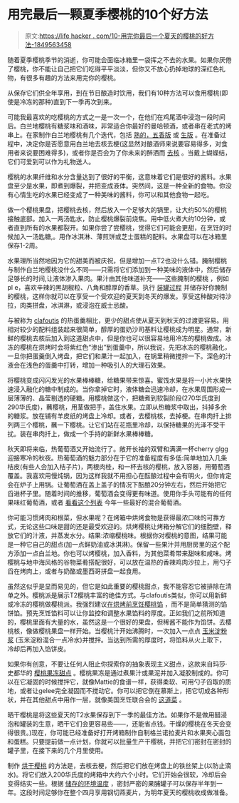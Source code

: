 # 用完最后一颗夏季樱桃的10个好方法

> 原文:[https://life hacker . com/10-用完你最后一个夏天的樱桃的好方法-1849563458](https://lifehacker.com/10-great-ways-to-use-up-your-last-summer-cherries-1849563458)

随着夏季樱桃季节的消逝，你可能会面临冰箱里一袋挥之不去的水果。如果你厌倦了樱桃，你不能让自己把它们吃得平平淡淡，但你又不放心扔掉地球的深红色礼物，有很多有趣的方法来用完你的樱桃。

从保存它们供全年享用，到在节日酿造时饮用，我们有10种方法可以食用樱桃(即使是冷冻的那种)直到下一季再次到来。

可能我最喜欢的吃樱桃的方式之一是一次一个，在他们在鸡尾酒中浸泡一段时间后。白兰地樱桃有糖浆味和酒味，非常适合你最好的曼哈顿酒，或者串在老式的烤串上。在家制作白兰地樱桃有几个迭代，包括 [熟的，五香版](https://www.seriouseats.com/brandied-cocktail-cherries-variations-on-maraschino-cherries-recipe) 或 [生版](https://lifehacker.com/2-ingredient-cocktail-cherries-are-the-perfect-last-min-1848503933) 。在准备过程中，决定你是否愿意用白兰地去核去梗(这显然对酿酒师来说要容易得多，对食用者来说要困难得多)，或者你是否会为了你未来的醉酒而 [去核](https://lifehacker.com/pit-cherries-cleanly-and-easily-with-a-chopstick-and-bo-5923690) 。当戴上蝴蝶结，它们可爱到可以作为礼物送人。

樱桃的水果纤维和水分含量达到了很好的平衡，这意味着它们是很好的酱料。水果盘至少是水果，即煮到爆裂，并把变成液体。突然间，这是一种全新的食物。你没有心情生吃的水果已经变成了一种美味的酱料，你可以和其他食物一起吃。

做一个樱桃果盘，把樱桃去核，然后放入一个足够大的锅里，让大约50%的樱桃接触底部。加入一两汤匙水，防止樱桃爆裂前烧焦。用中低火煮大约10分钟，或者直到所有的水果都裂开。如果你尝了尝樱桃，觉得它们可能会更甜，在烹饪的时候加入一汤匙糖,。用作冰淇淋、薄煎饼或芝士蛋糕的配料。水果盘可以在冰箱里保存1-2周。

水果理所当然地因为它的甜美而被庆祝，但是增加一点T2也没什么错。腌制樱桃与制作白兰地樱桃没什么不同——只需将它们添加到一种美味的液体中，然后储存足够长的时间,让液体渗入果肉。果汁由其他味道补充——这些腌制的樱桃 ，例如 pl e，喜欢辛辣的黑胡椒粒、八角和醇厚的香草。执行 [装罐过程](https://ohioline.osu.edu/factsheet/HYG-5343) 并储存好你腌制的樱桃，这样你就可以在享受一个受欢迎的夏天到冬天的爆发。享受这种酸对待沙拉，肉类拼盘，冰淇淋，或浸泡在威士忌酸。

与被称为 [clafoutis](https://www.myparisiankitchen.com/en/cherry-clafoutis/#recipe) 的热蛋羹相比，更少的甜点使从夏天到秋天的过渡更容易。用相对较少的配料组装起来很简单，醇厚的蛋奶沙司基料让樱桃成为明星。通常，新鲜的樱桃去核后加入到这道甜点中，但是你也可以很容易地用冷冻的樱桃做成。冰冻的樱桃在烘烤时会将紫红色“渗出”到蛋羹中，所以我说，先把冰冻的樱桃融化，一旦你把蛋羹倒入烤盘，把它们和果汁一起加入，在锅里稍微搅拌一下。深色的汁液会在浅色的蛋羹中打转，增加一种吸引人的大理石效果。

将樱桃变成闪闪发光的水果棒棒糖，给糖果带来惊喜。蜜饯水果是将一小片水果快速浸入融化的糖中制成的。当你拿掉它时，液体糖会迅速冷却，在水果周围形成一层薄薄的、晶莹剔透的硬糖。用樱桃做这个，把糖煮到软裂阶段(270华氏度到290华氏度)，蘸樱桃，用茎做把手，盖住水果。立即从热糖浆中取出，抖掉多余的糖浆。放在铺有羊皮纸的烤盘上冷却。或者，去樱桃核，去掉梗。在串肉扦上排列两三个樱桃，蘸一下樱桃。让它们站在花瓶里冷却，以保持糖果的光泽不受干扰。装在串肉扦上，做成一个手持的新鲜水果棒棒糖。

秋天即将来临，热葡萄酒又开始流行了。敞开长袖的双臂和满满一杯cherry glgg迎接寒冷的秋夜。热葡萄酒的魅力部分在于它的准备程度有多低:简单地加入几条桔皮(有些人会加入桔子片)，两根肉桂，和一杯去核的樱桃，放入容器，用葡萄酒覆盖。我喜欢用慢炖锅，因为这样我就不用担心在酝酿过程中会有明火，但你肯定会在炉子上用锅。让葡萄酒在盖上盖子的情况下酝酿20分钟左右，然后开始把它舀进杯子里。随着时间的推移，葡萄酒会变得更有味道。使用你手头可能有的任何果味红葡萄酒，或者 [看看这个列表](https://www.liquor.com/best-wines-for-mulled-wine-5091989) 今年一些最好的混合葡萄酒。

你可能习惯烤肉和根菜，但水果呢？在烤箱中烘烤食物是获得最浓口味的可靠方式，无论这些口味是甜的还是最受欢迎的。烘烤樱桃让烤箱分解它们的细胞壁，释放它们的汁液，并蒸发水分。结果:浓缩樱桃味。根据你对樱桃的意图，结果可能是一种它自己的甜点(加一点鲜奶油或冰淇淋)。保留一些果汁并用厨房里的这个配方添加一点白兰地。你也可以烤樱桃，加入香料，为其他菜肴带来甜味和咸味。烤樱桃与地中海风格的谷物菜肴搭配很好，可以放在温热的香辣鸡肉沙拉上，用勺子舀在烤肉上，或者与奶酪或墨西哥拼盘一起食用。

虽然这似乎是显而易见的，但它是如此重要的樱桃甜点，我不能容忍它被排除在清单之外。樱桃派是展示T2樱桃丰富的绝佳方式。与clafoutis类似，你可以用新鲜或冷冻的樱桃做樱桃派。我强烈建议[在烘烤前烹饪樱桃馅](https://lifehacker.com/the-crucial-step-youre-missing-with-fruit-pie-1848837672) ，而不是简单猜测的馅饼馅。预先烹饪馅料可以让你监控和调整水果馅料的厚度。正如我们之前所知道的，樱桃里面有大量的水，虽然这是一个很好的果盘，但稀酱不能作为馅饼。去樱桃核，像做樱桃果盘一样开始。当樱桃汁开始沸腾时，一次加入一点点 [玉米淀粉浆](https://www.acouplecooks.com/cornstarch-slurry/) (玉米淀粉混合一点冷水)并搅拌。当达到所需的厚度时，将馅料从火上取下，冷却后再加入馅饼皮。

如果你有创意，不要让任何人阻止你探索你的抽象表现主义甜点，这款来自玛莎·史都华的 [樱桃果冻甜点](https://www.marthastewart.com/910482/cherry-gelee) 。樱桃果冻是通过煮果汁或果泥并加入凝胶制成的。你可以在它凝固的时候搅拌它，就像Mattie的食谱一样，获得柔软、可用勺子舀取的质地，或者让gelee完全凝固而不搅动它。你可以把它倒在慕斯上，把它切成各种形状，并在其他甜点中用作一层，就像美国烹饪联合会的 [这道菜](https://www.acfchefs.org/ACFSource/Recipes/?id=615) 。

晒干樱桃是将这些夏天的T2水果保存到下一季的最佳方法。如果你不是做用醋浸泡和罐装的生意，晒干它们会更容易些——，还能省点钱。干燥的樱桃在冬天会变得很贵。)现在，你可能已经准备好打开烤箱制作自制格兰诺拉麦片和水果夹心面包和蛋糕。只要提前做一点计划，你就可以批量生产干樱桃，并把它们密封在密封的罐子里，在接下来的几个月里使用。

制作 [烘干樱桃](https://www.theredheadbaker.com/oven-dried-cherries/) 的方法是，去核去梗，然后把它们放在烤盘上的铁丝架上(以防止滴水)。将它们放入200华氏度的烤箱中大约六个小时。它们开始会很软，冷却后会变得结实一些。根据 [储存的环境温度](https://nchfp.uga.edu/how/dry/pack_store.html#:~:text=Most%20dried%20fruits%20can%20be,moisture%20is%20reabsorbed%20during%20storage.) ，密封严密的果脯罐子可以保存半年到一年。这段时间足够你在整个四月享用钢切燕麦片，为明年夏天的樱桃收成做准备。